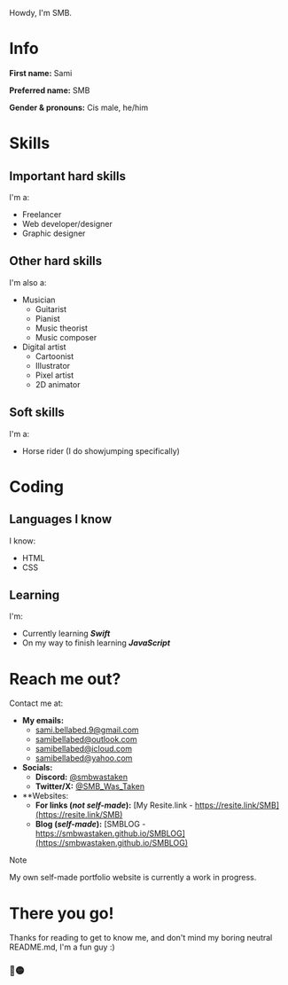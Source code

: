Howdy, I'm SMB.

# Info
**First name:** Sami

**Preferred name:** SMB

**Gender & pronouns:** Cis male, he/him

# Skills

## Important hard skills
I'm a:

- Freelancer
- Web developer/designer
- Graphic designer 

## Other hard skills
I'm also a:

- Musician
  - Guitarist
  - Pianist
  - Music theorist
  - Music composer
- Digital artist
  - Cartoonist
  - Illustrator
  - Pixel artist
  - 2D animator
      
## Soft skills
I'm a:

- Horse rider (I do showjumping specifically)
 
# Coding

## Languages I know
I know:

- HTML
- CSS

## Learning
I'm:
  - Currently learning ***Swift***
  - On my way to finish learning ***JavaScript***

# Reach me out?
Contact me at:

- **My emails:**
  - sami.bellabed.9@gmail.com
  - samibellabed@outlook.com
  - samibellabed@icloud.com
  - samibellabed@yahoo.com
- **Socials:**
  - **Discord:** [@smbwastaken](https://discordapp.com/users/348466555786362880)
  - **Twitter/X:** [@SMB_Was_Taken](https://x.com/SMB_was_taken)
- **Websites:
  - **For links (_not self-made_):** [My Resite.link - https://resite.link/SMB](https://resite.link/SMB)
  - **Blog (_self-made_):** [SMBLOG - https://smbwastaken.github.io/SMBLOG](https://smbwastaken.github.io/SMBLOG)

> [!NOTE]
> My own self-made portfolio website is currently a work in progress.

# There you go!

Thanks for reading to get to know me, and don't mind my boring neutral README.md, I'm a fun guy :)

### 🔵🟡

